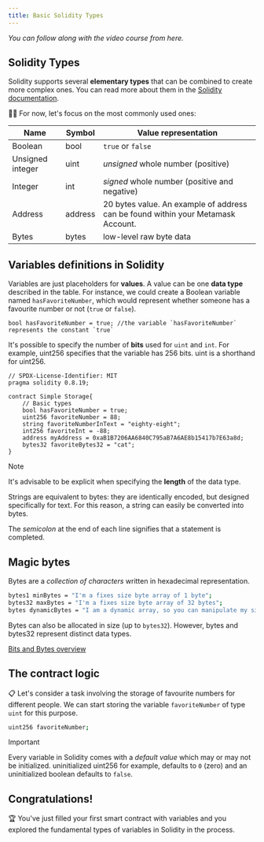 ```yaml
---
title: Basic Solidity Types
---
```


_You can follow along with the video course from here._

## Solidity Types

Solidity supports several **elementary types** that can be combined to create more complex ones. You can read more about them in the [Solidity documentation](https://docs.soliditylang.org/en/v0.8.20/types.html#types).

🕵️‍♂️ For now, let's focus on the most commonly used ones:

| Name | Symbol | Value representation |
| ---- | ---- | ---- |
|Boolean |bool|`true` or `false`|
|Unsigned integer| uint| _unsigned_ whole number (positive) |
|Integer|int| _signed_ whole number (positive and negative)
|Address|address| 20 bytes value. An example of address can be found within your Metamask Account.
|Bytes|bytes| low-level raw byte data

## Variables definitions in Solidity

Variables are just placeholders for **values**. A value can be one **data type** described in the table.  For instance, we could create a Boolean variable named `hasFavoriteNumber`, which would represent whether someone has a favourite number or not (`true` or `false`).

```solidity
bool hasFavoriteNumber = true; //the variable `hasFavoriteNumber` represents the constant `true`
```

It's possible to specify the number of **bits** used for `uint` and `int`. For example, uint256 specifies that the variable has 256 bits. uint is a shorthand for uint256.

```solidity
// SPDX-License-Identifier: MIT
pragma solidity 0.8.19;

contract Simple Storage{
    // Basic types
    bool hasFavoriteNumber = true;
    uint256 favoriteNumber = 88;
    string favoriteNumberInText = "eighty-eight";
    int256 favoriteInt = -88;
    address myAddress = 0xaB1B7206AA6840C795aB7A6AE8b15417b7E63a8d;
    bytes32 favoriteBytes32 = "cat";
}
```

> [!NOTE]
> It's advisable to be explicit when specifying the **length** of the data type.

Strings are equivalent to bytes: they are identically encoded, but designed specifically for text. For this reason, a string can easily be converted into bytes.

The _semicolon_ at the end of each line signifies that a statement is completed.

## Magic bytes

Bytes are a _collection of characters_ written in hexadecimal representation.

```bash
bytes1 minBytes = "I'm a fixes size byte array of 1 byte";
bytes32 maxBytes = "I'm a fixes size byte array of 32 bytes";
bytes dynamicBytes = "I am a dynamic array, so you can manipulate my size";
```

Bytes can also be allocated in size (up to `bytes32`). However, bytes and bytes32 represent distinct data types.

[Bits and Bytes overview](https://www.youtube.com/watch?v=Dnd28lQHquU)

## The contract logic

📋 Let's consider a task involving the storage of favourite numbers for different people.
We can start storing the variable `favoriteNumber` of type `uint` for this purpose.

```bash
uint256 favoriteNumber;
```

> [!IMPORTANT]
> Every variable in Solidity comes with a _default value_ which may or may not be initialized.
> uninitialized uint256 for example, defaults to `0` (zero) and an uninitialized boolean defaults to `false`.

## Congratulations!

🏆 You've just filled your first smart contract with variables and you explored the fundamental types of variables in Solidity in the process.
